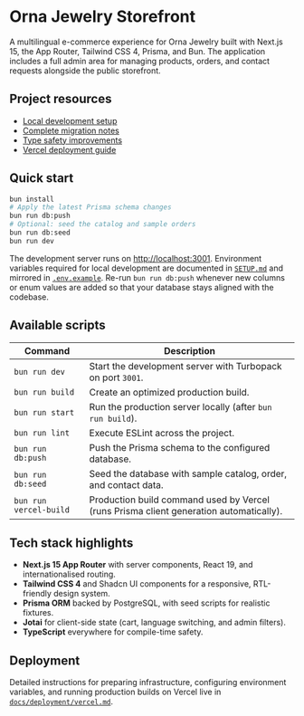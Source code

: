 # Orna Jewelry Storefront

A multilingual e-commerce experience for Orna Jewelry built with Next.js 15, the App Router, Tailwind CSS 4, Prisma, and Bun. The application includes a full admin area for managing products, orders, and contact requests alongside the public storefront.

## Project resources

- [Local development setup](SETUP.md)
- [Complete migration notes](COMPLETE_MIGRATION_GUIDE.md)
- [Type safety improvements](TYPE_IMPROVEMENTS_SUMMARY.md)
- [Vercel deployment guide](docs/deployment/vercel.md)

## Quick start

```bash
bun install
# Apply the latest Prisma schema changes
bun run db:push
# Optional: seed the catalog and sample orders
bun run db:seed
bun run dev
```

The development server runs on [http://localhost:3001](http://localhost:3001). Environment variables required for local development are documented in [`SETUP.md`](SETUP.md) and mirrored in [`.env.example`](.env.example). Re-run `bun run db:push` whenever new columns or enum values are added so that your database stays aligned with the codebase.

## Available scripts

| Command                | Description                                                                            |
| ---------------------- | -------------------------------------------------------------------------------------- |
| `bun run dev`          | Start the development server with Turbopack on port `3001`.                            |
| `bun run build`        | Create an optimized production build.                                                  |
| `bun run start`        | Run the production server locally (after `bun run build`).                             |
| `bun run lint`         | Execute ESLint across the project.                                                     |
| `bun run db:push`      | Push the Prisma schema to the configured database.                                     |
| `bun run db:seed`      | Seed the database with sample catalog, order, and contact data.                        |
| `bun run vercel-build` | Production build command used by Vercel (runs Prisma client generation automatically). |

## Tech stack highlights

- **Next.js 15 App Router** with server components, React 19, and internationalised routing.
- **Tailwind CSS 4** and Shadcn UI components for a responsive, RTL-friendly design system.
- **Prisma ORM** backed by PostgreSQL, with seed scripts for realistic fixtures.
- **Jotai** for client-side state (cart, language switching, and admin filters).
- **TypeScript** everywhere for compile-time safety.

## Deployment

Detailed instructions for preparing infrastructure, configuring environment variables, and running production builds on Vercel live in [`docs/deployment/vercel.md`](docs/deployment/vercel.md).
